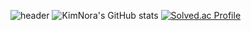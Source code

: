 ![header](https://capsule-render.vercel.app/api?type=Waving&height=200&text=KimNora&fontColor=d5e6f5&color=timeGradient&animation=fadeIn)
![KimNora's GitHub stats](https://github-readme-stats.vercel.app/api?username=Kimnora07&show_icons=true&theme=radical)  [![Solved.ac Profile](http://mazassumnida.wtf/api/v2/generate_badge?boj=kimnora0623)](https://solved.ac/kimnora0623/)

